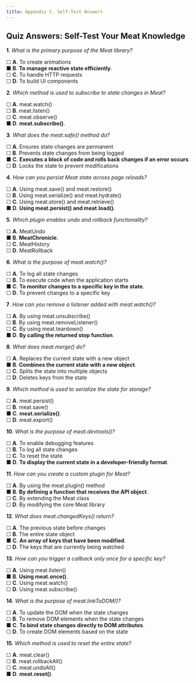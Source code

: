 ```yaml
---
title: Appendix C. Self-Test Answers 
---
```

## Quiz Answers: Self-Test Your Meat Knowledge


**1**. _What is the primary purpose of the Meat library?_  

   ☐ **A**. To create animations  
   ■ **B**. **To manage reactive state efficiently**.  
   ☐ **C**. To handle HTTP requests  
   ☐ **D**. To build UI components

**2**. _Which method is used to subscribe to state changes in Meat?_  

   ☐ **A**. meat.watch()  
   ☐ **B**. meat.listen()  
   ☐ **C**. meat.observe()  
   ■ **D**. **meat.subscribe()**.

**3**. _What does the meat.safe() method do?_  

   ☐ **A**. Ensures state changes are permanent  
   ☐ **B**. Prevents state changes from being logged  
   ■ **C**. **Executes a block of code and rolls back changes if an error occurs**.  
   ☐ **D**. Locks the state to prevent modifications

**4**. _How can you persist Meat state across page reloads?_  

   ☐ **A**. Using meat.save() and meat.restore()  
   ☐ **B**. Using meat.serialize() and meat.hydrate()  
   ☐ **C**. Using meat.store() and meat.retrieve()  
   ■ **D**. **Using meat.persist() and meat.load()**.

**5**. _Which plugin enables undo and rollback functionality?_  

   ☐ **A**. MeatUndo  
   ■ **B**. **MeatChronicle**.  
   ☐ **C**. MeatHistory  
   ☐ **D**. MeatRollback

<!-- Page Break --><div style="page-break-before: always;"></div>

**6**. _What is the purpose of meat.watch()?_  

   ☐ **A**. To log all state changes  
   ☐ **B**. To execute code when the application starts  
   ■ **C**. **To monitor changes to a specific key in the state**.  
   ☐ **D**. To prevent changes to a specific key

**7**. _How can you remove a listener added with meat.watch()?_  

   ☐ **A**. By using meat.unsubscribe()  
   ☐ **B**. By using meat.removeListener()  
   ☐ **C**. By using meat.teardown()  
   ■ **D**. **By calling the returned stop function**.

**8**. _What does meat.merge() do?_  

   ☐ **A**. Replaces the current state with a new object  
   ■ **B**. **Combines the current state with a new object**.  
   ☐ **C**. Splits the state into multiple objects  
   ☐ **D**. Deletes keys from the state

**9**. _Which method is used to serialize the state for storage?_  

   ☐ **A**. meat.persist()  
   ☐ **B**. meat.save()  
   ■ **C**. **meat.serialize()**.  
   ☐ **D**. meat.export()

**10**. _What is the purpose of meat.devtools()?_  

   ☐ **A**. To enable debugging features  
   ☐ **B**. To log all state changes  
   ☐ **C**. To reset the state  
   ■ **D**. **To display the current state in a developer-friendly format**.

**11**. _How can you create a custom plugin for Meat?_  

   ☐ **A**. By using the meat.plugin() method  
   ■ **B**. **By defining a function that receives the API object**.  
   ☐ **C**. By extending the Meat class  
   ☐ **D**. By modifying the core Meat library

**12**. _What does meat.changedKeys() return?_  

   ☐ **A**. The previous state before changes  
   ☐ **B**. The entire state object  
   ■ **C**. **An array of keys that have been modified**.  
   ☐ **D**. The keys that are currently being watched

**13**. _How can you trigger a callback only once for a specific key?_  

   ☐ **A**. Using meat.listen()  
   ■ **B**. **Using meat.once()**.  
   ☐ **C**. Using meat.watch()  
   ☐ **D**. Using meat.subscribe()

**14**. _What is the purpose of meat.linkToDOM()?_  

   ☐ **A**. To update the DOM when the state changes  
   ☐ **B**. To remove DOM elements when the state changes  
   ■ **C**. **To bind state changes directly to DOM attributes**.  
   ☐ **D**. To create DOM elements based on the state

**15**. _Which method is used to reset the entire state?_  

   ☐ **A**. meat.clear()  
   ☐ **B**. meat.rollbackAll()  
   ☐ **C**. meat.undoAll()  
   ■ **D**. **meat.reset()**.
